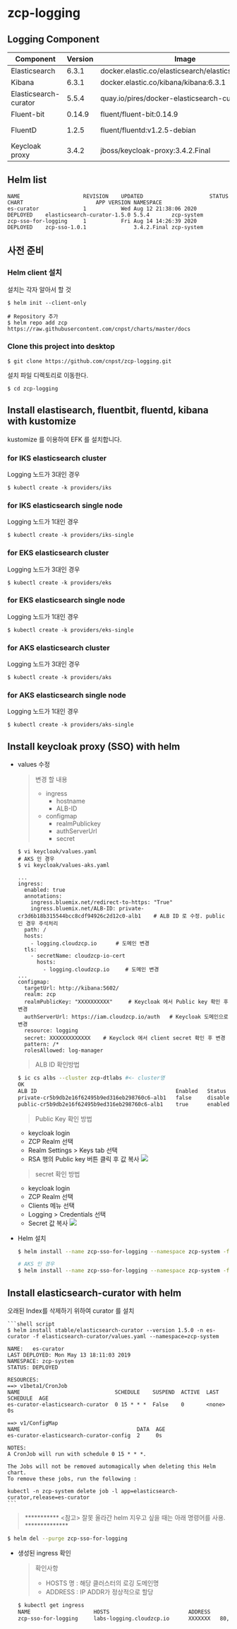 # zcp-logging

## Logging Component 

| Component        | Version           | Image  | etc |
| ------------- |-------------|-----|----|
|Elasticsearch| 6.3.1 |docker.elastic.co/elasticsearch/elasticsearch:6.3.1
|Kibana|  6.3.1 |docker.elastic.co/kibana/kibana:6.3.1
|Elasticsearch-curator|  5.5.4  |quay.io/pires/docker-elasticsearch-curator:5.5.4
|Fluent-bit| 0.14.9 |fluent/fluent-bit:0.14.9
|FluentD| 1.2.5 |fluent/fluentd:v1.2.5-debian | Add plugins
|Keycloak proxy| 3.4.2  |jboss/keycloak-proxy:3.4.2.Final

## Helm list
```
NAME                 	REVISION	UPDATED                 	STATUS  	CHART                      	APP VERSION	NAMESPACE
es-curator           	1       	Wed Aug 12 21:38:06 2020	DEPLOYED	elasticsearch-curator-1.5.0	5.5.4      	zcp-system
zcp-sso-for-logging  	1       	Fri Aug 14 14:26:39 2020	DEPLOYED	zcp-sso-1.0.1              	3.4.2.Final	zcp-system
```

## 사전 준비
### Helm client 설치 
  설치는 각자 알아서 할 것
  ```
  $ helm init --client-only

  # Repository 추가
  $ helm repo add zcp https://raw.githubusercontent.com/cnpst/charts/master/docs
  ```

### Clone this project into desktop
  ```
  $ git clone https://github.com/cnpst/zcp-logging.git
  ```
  설치 파일 디렉토리로 이동한다.
  ```
  $ cd zcp-logging
  ```

## Install elastisearch, fluentbit, fluentd, kibana with kustomize

kustomize 를 이용하여 EFK 를 설치합니다.

### for IKS elasticsearch cluster

Logging 노드가 3대인 경우

```shell script
$ kubectl create -k providers/iks
```

### for IKS elasticsearch single node

Logging 노드가 1대인 경우

```shell script
$ kubectl create -k providers/iks-single
```

### for EKS elasticsearch cluster

Logging 노드가 3대인 경우

```shell script
$ kubectl create -k providers/eks
```

### for EKS elasticsearch single node

Logging 노드가 1대인 경우

```shell script
$ kubectl create -k providers/eks-single
```

### for AKS elasticsearch cluster

Logging 노드가 3대인 경우

```shell script
$ kubectl create -k providers/aks
```

### for AKS elasticsearch single node

Logging 노드가 1대인 경우

```shell script
$ kubectl create -k providers/aks-single
```

## Install keycloak proxy (SSO) with helm

  * values 수정
    > 변경 할 내용
    > * ingress
    >   * hostname
    >   * ALB-ID
    > * configmap
    >   * realmPublickey
    >   * authServerUrl
    >   * secret
    
    ```
    $ vi keycloak/values.yaml
    # AKS 인 경우
    $ vi keycloak/values-aks.yaml

    ...
    ingress:
      enabled: true 
      annotations: 
        ingress.bluemix.net/redirect-to-https: "True"
        ingress.bluemix.net/ALB-ID: private-cr3d6b18b315544bcc8cdf94926c2d12c0-alb1    # ALB ID 로 수정. public 인 경우 주석처리
      path: /
      hosts:
        - logging.cloudzcp.io      # 도메인 변경
      tls:
        - secretName: cloudzcp-io-cert
          hosts:
            - logging.cloudzcp.io     # 도메인 변경
    ...
    configmap:
      targetUrl: http://kibana:5602/
      realm: zcp
      realmPublicKey: "XXXXXXXXXX"     # Keycloak 에서 Public key 확인 후 변경
      authServerUrl: https://iam.cloudzcp.io/auth   # Keycloak 도메인으로 변경
      resource: logging 
      secret: XXXXXXXXXXXXX    # Keyclock 에서 client secret 확인 후 변경
      pattern: /*	
      rolesAllowed: log-manager
    ```
    > ALB ID 확인방법
      ```sh
      $ ic cs albs --cluster zcp-dtlabs #<- cluster명
      OK
      ALB ID                                            Enabled   Status     Type      ALB IP           Zone
      private-cr5b9db2e16f62495b9ed316eb298760c6-alb1   false     disabled   private   -                -
      public-cr5b9db2e16f62495b9ed316eb298760c6-alb1    true      enabled    public    169.56.106.158   seo01
      ```

    > Public Key 확인 방법
      * keycloak login
      * ZCP Realm 선택
      * Realm Settings > Keys tab 선택
      * RSA 행의 Public key 버튼 클릭 후 값 복사
      ![](./img/2019-01-31-15-33-15.png)

    > secret 확인 방법
      * keycloak login
      * ZCP Realm 선택
      * Clients 메뉴 선택
      * Logging > Credentials 선택
      * Secret 값 복사
      ![](./img/2019-01-31-15-37-09.png)

  * Helm 설치
    ```sh
    $ helm install --name zcp-sso-for-logging --namespace zcp-system -f keycloak/values.yaml zcp/zcp-sso
    
    # AKS 인 경우
    $ helm install --name zcp-sso-for-logging --namespace zcp-system -f keycloak/values-aks.yaml zcp/zcp-sso
    ```

## Install elasticsearch-curator with helm

오래된 Index를 삭제하기 위하여 curator 를 설치

    ```shell script
    $ helm install stable/elasticsearch-curator --version 1.5.0 -n es-curator -f elasticsearch-curator/values.yaml --namespace=zcp-system

    NAME:   es-curator
    LAST DEPLOYED: Mon May 13 18:11:03 2019
    NAMESPACE: zcp-system
    STATUS: DEPLOYED

    RESOURCES:
    ==> v1beta1/CronJob
    NAME                              SCHEDULE    SUSPEND  ACTIVE  LAST SCHEDULE  AGE
    es-curator-elasticsearch-curator  0 15 * * *  False    0       <none>         0s

    ==> v1/ConfigMap
    NAME                                     DATA  AGE
    es-curator-elasticsearch-curator-config  2     0s

    NOTES:
    A CronJob will run with schedule 0 15 * * *.

    The Jobs will not be removed automagically when deleting this Helm chart.
    To remove these jobs, run the following :

    kubectl -n zcp-system delete job -l app=elasticsearch-curator,release=es-curator
    ```
>
> *********** <참고> 잘못 올라간 helm 지우고 싶을 때는 아래 명령어를 사용. **************
>
```sh
$ helm del --purge zcp-sso-for-logging
```

  * 생성된 ingress 확인
    > 확인사항
    > * HOSTS 명 : 해당 클러스터의 로깅 도메인명  
    > * ADDRESS : IP ADDR가 정상적으로 할당 

    ```sh
    $ kubectl get ingress
    NAME                    HOSTS                         ADDRESS          PORTS     AGE
    zcp-sso-for-logging     labs-logging.cloudzcp.io      XXXXXXX   80, 443   8s
    ```

